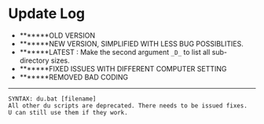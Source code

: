 <H1>Update Log</H1>

- *******OLD VERSION</br>
- *******NEW VERSION, SIMPLIFIED WITH LESS BUG POSSIBLITIES.</br>
- *******LATEST : Make the second argument ```_D_``` to list all sub-directory sizes.    
- *******FIXED ISSUES WITH DIFFERENT COMPUTER SETTING  </b>   
- *******REMOVED BAD CODING  </b>

______________

```
SYNTAX: du.bat [filename]
All other du scripts are deprecated. There needs to be issued fixes.
U can still use them if they work.
```

